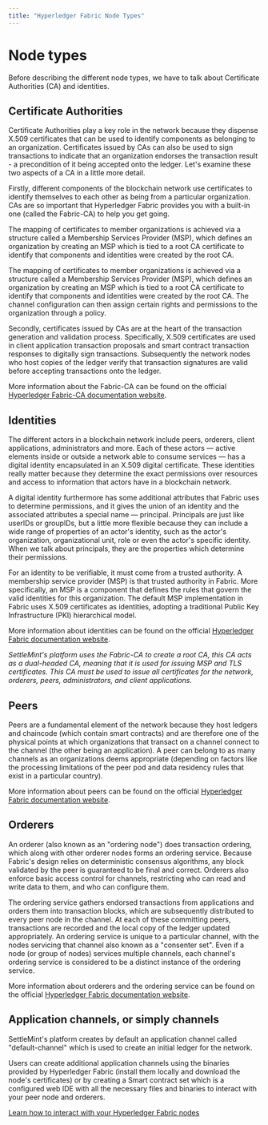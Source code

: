```yaml
---
title: "Hyperledger Fabric Node Types"
---
```


# Node types

Before describing the different node types, we have to talk about Certificate Authorities (CA) and identities.

## Certificate Authorities

Certificate Authorities play a key role in the network because they dispense X.509 certificates that can be used to identify components as belonging to an organization. Certificates issued by CAs can also be used to sign transactions to indicate that an organization endorses the transaction result - a precondition of it being accepted onto the ledger. Let's examine these two aspects of a CA in a little more detail.

Firstly, different components of the blockchain network use certificates to identify themselves to each other as being from a particular organization. CAs are so important that Hyperledger Fabric provides you with a built-in one (called the Fabric-CA) to help you get going.

The mapping of certificates to member organizations is achieved via a structure called a Membership Services Provider (MSP), which defines an organization by creating an MSP which is tied to a root CA certificate to identify that components and identities were created by the root CA.

The mapping of certificates to member organizations is achieved via a structure called a Membership Services Provider (MSP), which defines an organization by creating an MSP which is tied to a root CA certificate to identify that components and identities were created by the root CA. The channel configuration can then assign certain rights and permissions to the organization through a policy.

Secondly, certificates issued by CAs are at the heart of the transaction generation and validation process. Specifically, X.509 certificates are used in client application transaction proposals and smart contract transaction responses to digitally sign transactions. Subsequently the network nodes who host copies of the ledger verify that transaction signatures are valid before accepting transactions onto the ledger.

More information about the Fabric-CA can be found on the official [Hyperledger Fabric-CA documentation website](https://hyperledger-fabric-ca.readthedocs.io/en/latest).

## Identities

The different actors in a blockchain network include peers, orderers, client applications, administrators and more. Each of these actors — active elements inside or outside a network able to consume services — has a digital identity encapsulated in an X.509 digital certificate. These identities really matter because they determine the exact permissions over resources and access to information that actors have in a blockchain network.

A digital identity furthermore has some additional attributes that Fabric uses to determine permissions, and it gives the union of an identity and the associated attributes a special name — principal. Principals are just like userIDs or groupIDs, but a little more flexible because they can include a wide range of properties of an actor's identity, such as the actor's organization, organizational unit, role or even the actor's specific identity. When we talk about principals, they are the properties which determine their permissions.

For an identity to be verifiable, it must come from a trusted authority. A membership service provider (MSP) is that trusted authority in Fabric. More specifically, an MSP is a component that defines the rules that govern the valid identities for this organization. The default MSP implementation in Fabric uses X.509 certificates as identities, adopting a traditional Public Key Infrastructure (PKI) hierarchical model.

More information about identities can be found on the official [Hyperledger Fabric documentation website](https://hyperledger-fabric.readthedocs.io/en/latest/identity/identity.html).

_SettleMint's platform uses the Fabric-CA to create a root CA, this CA acts as a dual-headed CA, meaning that it is used for issuing MSP and TLS certificates. This CA must be used to issue all certificates for the network, orderers, peers, administrators, and client applications._

## Peers

Peers are a fundamental element of the network because they host ledgers and chaincode (which contain smart contracts) and are therefore one of the physical points at which organizations that transact on a channel connect to the channel (the other being an application). A peer can belong to as many channels as an organizations deems appropriate (depending on factors like the processing limitations of the peer pod and data residency rules that exist in a particular country).

More information about peers can be found on the official [Hyperledger Fabric documentation website](https://hyperledger-fabric.readthedocs.io/en/latest/peers/peers.html).

## Orderers

An orderer (also known as an "ordering node") does transaction ordering, which along with other orderer nodes forms an ordering service. Because Fabric's design relies on deterministic consensus algorithms, any block validated by the peer is guaranteed to be final and correct. Orderers also enforce basic access control for channels, restricting who can read and write data to them, and who can configure them.

The ordering service gathers endorsed transactions from applications and orders them into transaction blocks, which are subsequently distributed to every peer node in the channel. At each of these committing peers, transactions are recorded and the local copy of the ledger updated appropriately. An ordering service is unique to a particular channel, with the nodes servicing that channel also known as a "consenter set". Even if a node (or group of nodes) services multiple channels, each channel's ordering service is considered to be a distinct instance of the ordering service.

More information about orderers and the ordering service can be found on the official [Hyperledger Fabric documentation website](https://hyperledger-fabric.readthedocs.io/en/latest/orderer/ordering_service.html).

## Application channels, or simply channels

SettleMint's platform creates by default an application channel called "default-channel" which is used to create an initial ledger for the network.

Users can create additional application channels using the binaries provided by Hyperledger Fabric (install them locally and download the node's certificates) or by creating a Smart contract set which is a configured web IDE with all the necessary files and binaries to interact with your peer node and orderers.

[Learn how to interact with your Hyperledger Fabric nodes](../5_Hyperledger-Fabric/4_hyperledger-fabric-connect-to-a-node.md)
